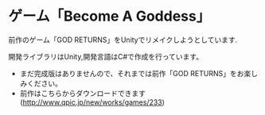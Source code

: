 # ゲーム「Become A Goddess」
前作のゲーム「GOD RETURNS」をUnityでリメイクしようとしています.

開発ライブラリはUnity,開発言語はC#で作成を行っています。
- まだ完成版はありませんので、それまでは前作「GOD RETURNS」をお楽しみください。
- 前作はこちらからダウンロードできます(http://www.qpic.jp/new/works/games/233)
